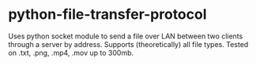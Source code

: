 # python-file-transfer-protocol
Uses python socket module to send a file over LAN between two clients through a server by address. Supports (theoretically) all file types. Tested on .txt, .png, .mp4, .mov up to 300mb.
